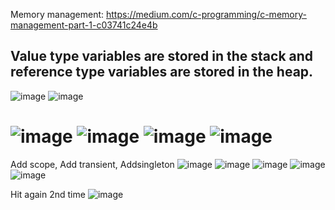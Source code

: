 Memory management:
https://medium.com/c-programming/c-memory-management-part-1-c03741c24e4b

<h2>Value type variables are stored in the stack and reference type variables are stored in the heap. </h2>

![image](https://user-images.githubusercontent.com/43515480/234471877-9fe516e9-a3d0-4da6-a267-b4deabbbfbc2.png)
![image](https://user-images.githubusercontent.com/43515480/234472233-327589be-5ac2-4216-902c-4122b085287a.png)

![image](https://user-images.githubusercontent.com/43515480/234472547-257aff7b-3d0c-4dc2-836e-54fd386293a1.png)
![image](https://user-images.githubusercontent.com/43515480/234472637-a5ae80ad-ac22-4c22-8abb-698efe2e402e.png)
![image](https://user-images.githubusercontent.com/43515480/234472691-fec6f910-020c-4781-bde1-574b3bcd39d3.png)
![image](https://user-images.githubusercontent.com/43515480/234472774-383bcd8d-c304-4ae3-9f39-f91ffb75b231.png)
=============
Add scope, Add transient, Addsingleton
![image](https://user-images.githubusercontent.com/43515480/234474437-c2adcfbe-9d3f-45c3-9a7c-78c9d0b38927.png)
![image](https://user-images.githubusercontent.com/43515480/234474397-09539685-fe20-4839-8143-d205f4f3884a.png)
![image](https://user-images.githubusercontent.com/43515480/234474524-1ff0edb1-fab2-421d-aaf5-f61ed23b6aca.png)
![image](https://user-images.githubusercontent.com/43515480/234474566-a3197764-ef81-419c-91b8-73cf617e73fd.png)
![image](https://user-images.githubusercontent.com/43515480/234474650-f0b4e41d-a2c3-44c1-bb9b-12b0e97b9b43.png)

Hit again 2nd time
![image](https://user-images.githubusercontent.com/43515480/234474908-dba145c0-c1a1-4a47-905f-4595fd29ba5a.png)

